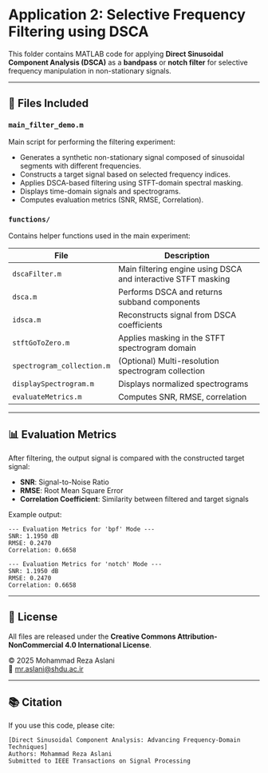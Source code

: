 # Application 2: Selective Frequency Filtering using DSCA

This folder contains MATLAB code for applying **Direct Sinusoidal Component Analysis (DSCA)** as a **bandpass** or **notch filter** for selective frequency manipulation in non-stationary signals.

---

## 📁 Files Included

### `main_filter_demo.m`

Main script for performing the filtering experiment:

- Generates a synthetic non-stationary signal composed of sinusoidal segments with different frequencies.
- Constructs a target signal based on selected frequency indices.
- Applies DSCA-based filtering using STFT-domain spectral masking.
- Displays time-domain signals and spectrograms.
- Computes evaluation metrics (SNR, RMSE, Correlation).

### `functions/`

Contains helper functions used in the main experiment:

| File                       | Description                                                   |
| -------------------------- | ------------------------------------------------------------- |
| `dscaFilter.m`             | Main filtering engine using DSCA and interactive STFT masking |
| `dsca.m`                   | Performs DSCA and returns subband components                  |
| `idsca.m`                  | Reconstructs signal from DSCA coefficients                    |
| `stftGoToZero.m`           | Applies masking in the STFT spectrogram domain                |
| `spectrogram_collection.m` | (Optional) Multi-resolution spectrogram collection            |
| `displaySpectrogram.m`     | Displays normalized spectrograms                              |
| `evaluateMetrics.m`        | Computes SNR, RMSE, correlation                               |

---

## 📊 Evaluation Metrics

After filtering, the output signal is compared with the constructed target signal:

- **SNR**: Signal-to-Noise Ratio
- **RMSE**: Root Mean Square Error
- **Correlation Coefficient**: Similarity between filtered and target signals

Example output:

```
--- Evaluation Metrics for 'bpf' Mode ---
SNR: 1.1950 dB
RMSE: 0.2470
Correlation: 0.6658
```
```
--- Evaluation Metrics for 'notch' Mode ---
SNR: 1.1950 dB
RMSE: 0.2470
Correlation: 0.6658
```

---

## 📄 License

All files are released under the **Creative Commons Attribution-NonCommercial 4.0 International License**.

© 2025 Mohammad Reza Aslani\
📧 [mr.aslani@shdu.ac.ir](mailto\:mr.aslani@shdu.ac.ir)

---

## 📚 Citation

If you use this code, please cite:

```
[Direct Sinusoidal Component Analysis: Advancing Frequency-Domain Techniques]  
Authors: Mohammad Reza Aslani  
Submitted to IEEE Transactions on Signal Processing
```

